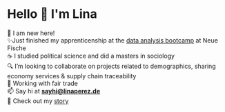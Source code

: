 <h1 align="left">Hello 👋 I'm Lina</h1>

🐣 I am new here!  
✨Just finished my apprenticenship at the [data analysis bootcamp](https://www.neuefische.de/weiterbildung/data-analytics) at Neue Fische   
☕ I studied political science and did a masters in sociology     
🔍 I’m looking to collaborate on projects related to demographics, sharing economy services & supply chain traceability  
🌿 Working with fair trade  
📫 Say hi at **sayhi@linaperez.de**    
📄 Check out my [story](https://www.linaperez.de/)
</p> 
